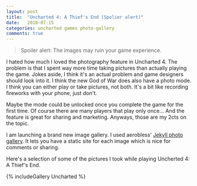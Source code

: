 ```yaml
---
layout: post
title:  "Uncharted 4: A Thief's End (Spolier alert)"
date:   2018-07-15
categories: uncharted games photo-gallery
comments: true
---
```


> Spoiler alert: The images may ruin your game experience.

I hated how much I loved the photography feature in Uncharted 4. The problem is that I spent way more time taking pictures than actually playing the game. Jokes aside, I think it's an actual problem and game designers should look into it. I think the new God of War does also have a photo mode. I think you can either play or take pictures, not both. It's a bit like recording fireworks with your phone, just don't. 

Maybe the mode could be unlocked once you complete the game for the first time. Of course there are many players that play only once... And the feature is great for sharing and marketing. Anyways, those are my 2cts on the topic.

I am launching a brand new image gallery. I used aerobless' [Jekyll photo gallery](https://github.com/aerobless/jekyll-photo-gallery). It lets you have a static site for each image which is nice for comments or sharing. 

Here's a selection of some of the pictures I took while playing Uncherted 4: A Thief's End. 



{% includeGallery Uncharted %}